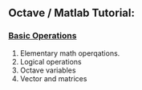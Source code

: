 ## Octave / Matlab Tutorial:
### [Basic Operations](Week_2/Basic_Operations.md)
1. Elementary math operqations.
2. Logical operations    
3. Octave variables
4. Vector and matrices
